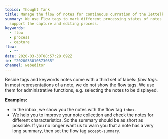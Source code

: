 ```yaml
---
topics: Thought Tank
title: Manage the flow of notes for continuous curration of the Zettelkasten
summary: We use Flow tags to mark different processing states of notes and
  support the capture and editing process.
keywords:
  - flow
  - process
  - capture
flow:
  - ""
date: 2020-03-30T08:57:28.692Z
id: "2020033010573035"
channel: webeditor
---
```

Beside tags and keywords notes come with a third set of labels: *flow tags*. In most representations of a note, we do not show the flow tags. We use them for administrative functions, e.g. selecting the notes to be displayed.

**Examples:**

* In the inbox, we show you the notes with the flow tag `inbox`.
* We help you to improve your note collection and check the notes for different characteristics. So the summary should be as short as possible. If you no longer want us to warn you that a note has a very long summary, then set the flow tag `accept-summary`.
